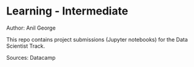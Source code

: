 # Learning - Intermediate
Author: Anil George

This repo contains project submissions (Jupyter notebooks) for the Data Scientist Track.

Sources: Datacamp
